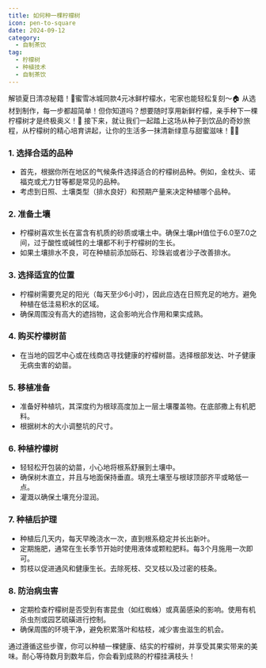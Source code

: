 ```yaml
---
title: 如何种一棵柠檬树
icon: pen-to-square
date: 2024-09-12
category:
  - 自制茶饮
tag:
  - 柠檬树
  - 种植技术
  - 自制茶饮
---
```

解锁夏日清凉秘籍！🍋蜜雪冰城同款4元冰鲜柠檬水，宅家也能轻松复刻～🏠 从选材到制作，每一步都超简单！但你知道吗？想要随时享用新鲜柠檬，亲手种下一棵柠檬树才是终极奥义！🌱 接下来，就让我们一起踏上这场从种子到饮品的奇妙旅程，从柠檬树的精心培育讲起，让你的生活多一抹清新绿意与甜蜜滋味！🌱✨
### 1. **选择合适的品种**
   - 首先，根据你所在地区的气候条件选择适合的柠檬树品种。例如，金枕头、诺福克或尤力甘等都是常见的品种。
   - 考虑到日照、土壤类型（排水良好）和预期产量来决定种植哪个品种。

### 2. **准备土壤**
   - 柠檬树喜欢生长在富含有机质的砂质或壤土中。确保土壤pH值位于6.0至7.0之间，过于酸性或碱性的土壤都不利于柠檬树的生长。
   - 如果土壤排水不良，可在种植前添加砾石、珍珠岩或者沙子改善排水。

### 3. **选择适宜的位置**
   - 柠檬树需要充足的阳光（每天至少6小时），因此应选在日照充足的地方。避免种植在低洼易积水的区域。
   - 确保周围没有高大的遮挡物，这会影响光合作用和果实成熟。

### 4. **购买柠檬树苗**
   - 在当地的园艺中心或在线商店寻找健康的柠檬树苗。选择根部发达、叶子健康无病虫害的幼苗。

### 5. **移植准备**
   - 准备好种植坑，其深度约为根球高度加上一层土壤覆盖物。在底部撒上有机肥料。
   - 根据树木的大小调整坑的尺寸。

### 6. **种植柠檬树**
   - 轻轻松开包装的幼苗，小心地将根系舒展到土壤中。
   - 确保树木直立，并且与地面保持垂直。填充土壤至与根球顶部齐平或略低一点。
   - 灌溉以确保土壤充分湿润。

### 7. **种植后护理**
   - 种植后几天内，每天早晚浇水一次，直到根系稳定并长出新叶。
   - 定期施肥，通常在生长季节开始时使用液体或颗粒肥料。每3个月施用一次即可。
   - 剪枝以促进通风和健康生长。去除死枝、交叉枝以及过密的枝条。

### 8. **防治病虫害**
   - 定期检查柠檬树是否受到有害昆虫（如红蜘蛛）或真菌感染的影响。使用有机杀虫剂或园艺硫磺进行控制。
   - 确保周围的环境干净，避免积累落叶和枯枝，减少害虫滋生的机会。

通过遵循这些步骤，你可以种植一棵健康、结实的柠檬树，并享受其果实带来的美味。耐心等待数月到数年后，你会看到成熟的柠檬挂满枝头！